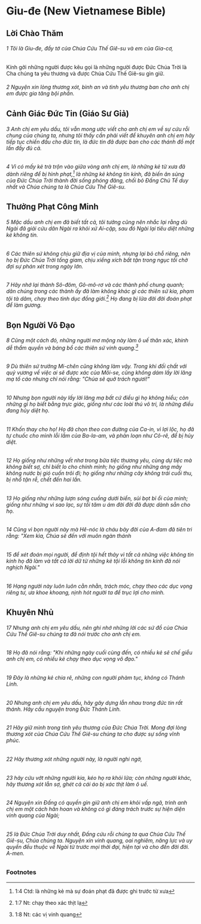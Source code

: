 
# Giu-đe (New Vietnamese Bible)
## Lời Chào Thăm

###### 1 Tôi là Giu-đe, đầy tớ của Chúa Cứu Thế Giê-su và em của Gia-cơ,
Kính gởi những người được kêu gọi là những người được Đức Chúa Trời là Cha chúng ta yêu thương và được Chúa Cứu Thế Giê-su gìn giữ.

###### 2 Nguyện xin lòng thương xót, bình an và tình yêu thương ban cho anh chị em được gia tăng bội phần.

## Cảnh Giác Đức Tin (Giáo Sư Giả)

###### 3 Anh chị em yêu dấu, tôi vẫn mong ước viết cho anh chị em về sự cứu rỗi chung của chúng ta, nhưng tôi thấy cần phải viết để khuyên anh chị em hãy tiếp tục chiến đấu cho đức tin, là đức tin đã được ban cho các thánh đồ một lần đầy đủ cả.  
###### 4 Vì có mấy kẻ trà trộn vào giữa vòng anh chị em, là những kẻ từ xưa đã dành riêng để bị hình phạt,[^a] là những kẻ không tin kính, đã biến ân sủng của Đức Chúa Trời thành đời sống phóng đãng, chối bỏ Đấng Chủ Tể duy nhất và Chúa chúng ta là Chúa Cứu Thế Giê-su.

## Thưởng Phạt Công Minh

###### 5 Mặc dầu anh chị em đã biết tất cả, tôi tưởng cũng nên nhắc lại rằng dù Ngài đã giải cứu dân Ngài ra khỏi xứ Ai-cập, sau đó Ngài lại tiêu diệt những kẻ không tin.  
###### 6 Các thiên sứ không chịu giữ địa vị của mình, nhưng lại bỏ chỗ riêng, nên họ bị Đức Chúa Trời tống giam, chịu xiềng xích bất tận trong ngục tối chờ đợi sự phán xét trong ngày lớn.  
###### 7 Hãy nhớ lại thành Sô-đôm, Gô-mô-rơ và các thành phố chung quanh; dân chúng trong các thành ấy đã làm không khác gì các thiên sứ kia, phạm tội tà dâm, chạy theo tình dục đồng giới.[^b] Họ đang bị lửa đời đời đoán phạt để làm gương.

## Bọn Người Vô Đạo

###### 8 Cũng một cách đó, những người mơ mộng này làm ô uế thân xác, khinh dễ thẩm quyền và báng bổ các thiên sứ vinh quang.[^c]  
###### 9 Dù thiên sứ trưởng Mi-chên cũng không làm vậy. Trong khi đối chất với quỷ vương về việc ai sẽ được xác của Môi-se, cũng không dám lấy lời lăng mạ tố cáo nhưng chỉ nói rằng: "Chúa sẽ quở trách ngươi!"  
###### 10 Nhưng bọn người này lấy lời lăng mạ bất cứ điều gì họ không hiểu; còn những gì họ biết bằng trực giác, giống như các loài thú vô tri, là những điều đang hủy diệt họ.

###### 11 Khốn thay cho họ! Họ đã chọn theo con đường của Ca-in, vì lợi lộc, họ đã tự chuốc cho mình lỗi lầm của Ba-la-am, và phản loạn như Cô-rê, để bị hủy diệt.

###### 12 Họ giống như những vết nhơ trong bữa tiệc thương yêu, cùng dự tiệc mà không biết sợ, chỉ biết lo cho chính mình; họ giống như những áng mây không nước bị gió cuốn trôi đi; họ giống như những cây không trái cuối thu, bị nhổ tận rễ, chết đến hai lần.  
###### 13 Họ giống như những lượn sóng cuồng dưới biển, sủi bọt bỉ ổi của mình; giống như những vì sao lạc, sự tối tăm u ám đời đời đã được dành sẵn cho họ.

###### 14 Cũng vì bọn người này mà Hê-nóc là cháu bảy đời của A-đam đã tiên tri rằng: "Xem kìa, Chúa sẽ đến với muôn ngàn thánh  
###### 15 để xét đoán mọi người, để định tội hết thảy vì tất cả những việc không tin kính họ đã làm và tất cả lời dữ từ những kẻ tội lỗi không tin kính đã nói nghịch Ngài."  
###### 16 Hạng người này luôn luôn cằn nhằn, trách móc, chạy theo các dục vọng riêng tư, ưa khoe khoang, nịnh hót người ta để trục lợi cho mình.

## Khuyên Nhủ

###### 17 Nhưng anh chị em yêu dấu, nên ghi nhớ những lời các sứ đồ của Chúa Cứu Thế Giê-su chúng ta đã nói trước cho anh chị em.  
###### 18 Họ đã nói rằng: "Khi những ngày cuối cùng đến, có nhiều kẻ sẽ chế giễu anh chị em, có nhiều kẻ chạy theo dục vọng vô đạo."  
###### 19 Đây là những kẻ chia rẽ, những con người phàm tục, không có Thánh Linh.

###### 20 Nhưng anh chị em yêu dấu, hãy gây dựng lẫn nhau trong đức tin rất thánh. Hãy cầu nguyện trong Đức Thánh Linh.  
###### 21 Hãy giữ mình trong tình yêu thương của Đức Chúa Trời. Mong đợi lòng thương xót của Chúa Cứu Thế Giê-su chúng ta cho được sự sống vĩnh phúc.

###### 22 Hãy thương xót những người này, là người nghi ngờ,  
###### 23 hãy cứu vớt những người kia, kéo họ ra khỏi lửa; còn những người khác, hãy thương xót lẫn sợ, ghét cả cái áo bị xác thịt làm ô uế.

###### 24 Nguyện xin Đấng có quyền gìn giữ anh chị em khỏi vấp ngã, trình anh chị em một cách hân hoan và không có gì đáng trách trước sự hiện diện vinh quang của Ngài;  
###### 25 là Đức Chúa Trời duy nhất, Đấng cứu rỗi chúng ta qua Chúa Cứu Thế Giê-su, Chúa chúng ta. Nguyện xin vinh quang, oai nghiêm, năng lực và uy quyền đều thuộc về Ngài từ trước mọi thời đại, hiện tại và cho đến đời đời. A-men.

### Footnotes
[^a]: 1:4 Ctd: là những kẻ mà sự đoán phạt đã được ghi trước từ xưa
[^b]: 1:7 Nt: chạy theo xác thịt lạ
[^c]: 1:8 Nt: các vị vinh quang


